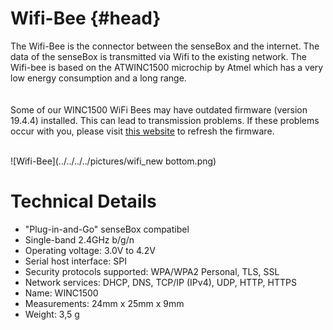 # Wifi-Bee {#head}
<div class="description">The Wifi-Bee is the connector between the senseBox and the internet. The data of the senseBox is transmitted via Wifi to the existing network. The Wifi-bee is based on the ATWINC1500 microchip by Atmel which has a very low energy consumption and a long range.</div>

<div class="line">
    <br>
    <br>
</div>

<div class="box_warning">
    <i class="fa fa-exclamation-circle fa-fw" aria-hidden="true" style="color: #f0ad4e"></i>
    Some of our WINC1500 WiFi Bees may have outdated firmware (version 19.4.4) installed. This can lead to transmission problems. If these problems occur with you, please visit <a href="../../additional-info.md">this website</a> to refresh the firmware.
</div>
<br>

![Wifi-Bee](../../../../pictures/wifi_new bottom.png)

# Technical Details

* "Plug-in-and-Go" senseBox compatibel
* Single-band 2.4GHz b/g/n
* Operating voltage: 3.0V to 4.2V
* Serial host interface: SPI
* Security protocols supported: WPA/WPA2 Personal, TLS, SSL
* Network services: DHCP, DNS, TCP/IP (IPv4), UDP, HTTP, HTTPS
* Name: WINC1500
* Measurements: 24mm x 25mm x 9mm
* Weight: 3,5 g



